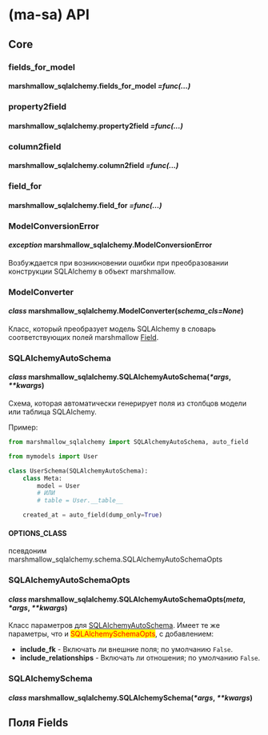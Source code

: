 # (ma-sa) API

## Core

### fields\_for\_model

#### marshmallow\_sqlalchemy.fields\_for\_model _=func(...)_

### property2field

#### marshmallow\_sqlalchemy.property2field _=func(...)_

### column2field

#### marshmallow\_sqlalchemy.column2field _=func(...)_

### field\_for

#### marshmallow\_sqlalchemy.field\_for _=func(...)_

### ModelConversionError

#### _exception_ marshmallow\_sqlalchemy.ModelConversionError

Возбуждается при возникновении ошибки при преобразовании конструкции SQLAlchemy в объект marshmallow.

### ModelConverter

#### _class_ marshmallow\_sqlalchemy.ModelConverter(_schema\_cls=None_)

Класс, который преобразует модель SQLAlchemy в словарь соответствующих полей marshmallow [Field](../marshmallow/api-marshmallow/polya-fields-a-f.md#field).

### SQLAlchemyAutoSchema

#### _class_ marshmallow\_sqlalchemy.SQLAlchemyAutoSchema(_\*args_, _\*\*kwargs_)

Схема, которая автоматически генерирует поля из столбцов модели или таблица SQLAlchemy.

Пример:

```python
from marshmallow_sqlalchemy import SQLAlchemyAutoSchema, auto_field

from mymodels import User

class UserSchema(SQLAlchemyAutoSchema):
    class Meta:
        model = User
        # ИЛИ
        # table = User.__table__

    created_at = auto_field(dump_only=True)
```

#### OPTIONS\_CLASS

псевдоним marshmallow\_sqlalchemy.schema.SQLAlchemyAutoSchemaOpts

### SQLAlchemyAutoSchemaOpts

#### _class_ marshmallow\_sqlalchemy.SQLAlchemyAutoSchemaOpts(_meta_, _\*args_, _\*\*kwargs_)

Класс параметров для [SQLAlchemyAutoSchema](ma-sa-api.md#sqlalchemyautoschema). Имеет те же параметры, что и <mark style="color:red;">SQLAlchemySchemaOpts</mark>, с добавлением:

* **include\_fk** - Включать ли внешние поля; по умолчанию `False`.
* **include\_relationships** - Включать ли отношения; по умолчанию `False`.

### SQLAlchemySchema

#### _class_ marshmallow\_sqlalchemy.SQLAlchemySchema(_\*args_, _\*\*kwargs_)

## Поля Fields
